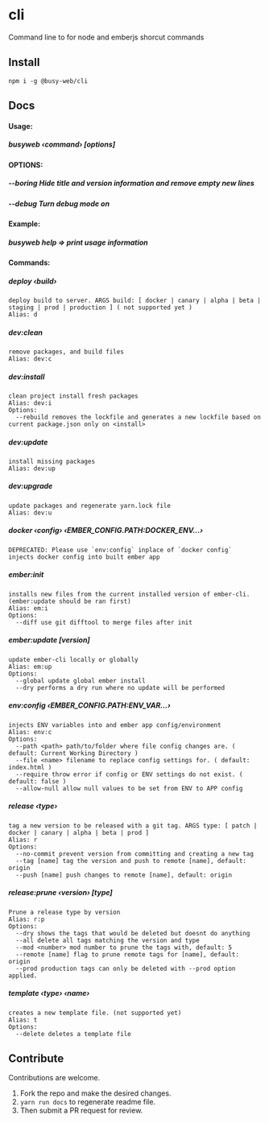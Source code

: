# cli

Command line to for node and emberjs shorcut commands

## Install

```
npm i -g @busy-web/cli
```

## Docs

<!--START_DOCS-->

#### Usage: 
##### busyweb &lsaquo;command&rsaquo; [options]

#### OPTIONS:
##### --boring Hide title and version information and remove empty new lines
##### --debug Turn debug mode on

#### Example:
##### busyweb help => print usage information

#### Commands:
##### deploy &lsaquo;build&rsaquo;
    deploy build to server. ARGS build: [ docker | canary | alpha | beta | staging | prod | production ] ( not supported yet )
    Alias: d

##### dev:clean 
    remove packages, and build files
    Alias: dev:c

##### dev:install 
    clean project install fresh packages
    Alias: dev:i
    Options:
      --rebuild removes the lockfile and generates a new lockfile based on current package.json only on <install>

##### dev:update 
    install missing packages
    Alias: dev:up

##### dev:upgrade 
    update packages and regenerate yarn.lock file
    Alias: dev:u

##### docker &lsaquo;config&rsaquo; &lsaquo;EMBER_CONFIG.PATH:DOCKER_ENV...&rsaquo;
    DEPRECATED: Please use `env:config` inplace of `docker config`
    injects docker config into built ember app

##### ember:init 
    installs new files from the current installed version of ember-cli. (ember:update should be ran first)
    Alias: em:i
    Options:
      --diff use git difftool to merge files after init

##### ember:update [version]
    update ember-cli locally or globally
    Alias: em:up
    Options:
      --global update global ember install
      --dry performs a dry run where no update will be performed

##### env:config &lsaquo;EMBER_CONFIG.PATH:ENV_VAR...&rsaquo;
    injects ENV variables into and ember app config/environment
    Alias: env:c
    Options:
      --path <path> path/to/folder where file config changes are. ( default: Current Working Directory )
      --file <name> filename to replace config settings for. ( default: index.html )
      --require throw error if config or ENV settings do not exist. ( default: false )
      --allow-null allow null values to be set from ENV to APP config

##### release &lsaquo;type&rsaquo;
    tag a new version to be released with a git tag. ARGS type: [ patch | docker | canary | alpha | beta | prod ]
    Alias: r
    Options:
      --no-commit prevent version from committing and creating a new tag
      --tag [name] tag the version and push to remote [name], default: origin
      --push [name] push changes to remote [name], default: origin

##### release:prune &lsaquo;version&rsaquo; [type]
    Prune a release type by version
    Alias: r:p
    Options:
      --dry shows the tags that would be deleted but doesnt do anything
      --all delete all tags matching the version and type
      --mod <number> mod number to prune the tags with, default: 5
      --remote [name] flag to prune remote tags for [name], default: origin
      --prod production tags can only be deleted with --prod option applied.

##### template &lsaquo;type&rsaquo; &lsaquo;name&rsaquo;
    creates a new template file. (not supported yet)
    Alias: t
    Options:
      --delete deletes a template file


<!--END_DOCS-->

## Contribute

Contributions are welcome. 
1. Fork the repo and make the desired changes. 
2. `yarn run docs` to regenerate readme file.
3. Then submit a PR request for review. 
